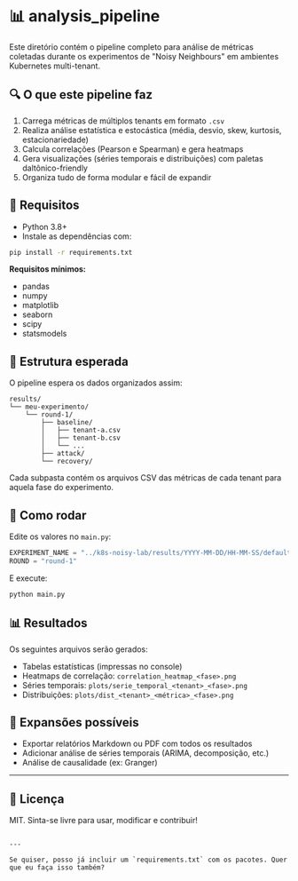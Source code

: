 # 📊 analysis_pipeline

Este diretório contém o pipeline completo para análise de métricas coletadas durante os experimentos de "Noisy Neighbours" em ambientes Kubernetes multi-tenant.

## 🔍 O que este pipeline faz

1. Carrega métricas de múltiplos tenants em formato `.csv`
2. Realiza análise estatística e estocástica (média, desvio, skew, kurtosis, estacionariedade)
3. Calcula correlações (Pearson e Spearman) e gera heatmaps
4. Gera visualizações (séries temporais e distribuições) com paletas daltônico-friendly
5. Organiza tudo de forma modular e fácil de expandir

## 🧰 Requisitos

- Python 3.8+
- Instale as dependências com:

```bash
pip install -r requirements.txt
```

**Requisitos mínimos:**
- pandas
- numpy
- matplotlib
- seaborn
- scipy
- statsmodels

## 📂 Estrutura esperada

O pipeline espera os dados organizados assim:

```
results/
└── meu-experimento/
    └── round-1/
        ├── baseline/
        │   ├── tenant-a.csv
        │   ├── tenant-b.csv
        │   └── ...
        ├── attack/
        └── recovery/
```

Cada subpasta contém os arquivos CSV das métricas de cada tenant para aquela fase do experimento.

## 🚀 Como rodar

Edite os valores no `main.py`:

```python
EXPERIMENT_NAME = "../k8s-noisy-lab/results/YYYY-MM-DD/HH-MM-SS/default-experiment-1"       # De preferência o caminho absoluto.
ROUND = "round-1"                                                                           # Altere o valor para rounds consequentes.
```

E execute:

```bash
python main.py
```

## 📊 Resultados

Os seguintes arquivos serão gerados:

- Tabelas estatísticas (impressas no console)
- Heatmaps de correlação: `correlation_heatmap_<fase>.png`
- Séries temporais: `plots/serie_temporal_<tenant>_<fase>.png`
- Distribuições: `plots/dist_<tenant>_<métrica>_<fase>.png`

## 🧠 Expansões possíveis

- Exportar relatórios Markdown ou PDF com todos os resultados
- Adicionar análise de séries temporais (ARIMA, decomposição, etc.)
- Análise de causalidade (ex: Granger)

---

## 📄 Licença

MIT. Sinta-se livre para usar, modificar e contribuir!
```

---

Se quiser, posso já incluir um `requirements.txt` com os pacotes. Quer que eu faça isso também?